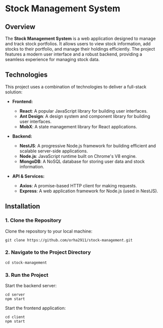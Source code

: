 # Stock Management System

## Overview

The **Stock Management System** is a web application designed to manage and track stock portfolios. It allows users to view stock information, add stocks to their portfolio, and manage their holdings efficiently. The project features a modern user interface and a robust backend, providing a seamless experience for managing stock data.

## Technologies

This project uses a combination of technologies to deliver a full-stack solution:

- **Frontend:**
  - **React**: A popular JavaScript library for building user interfaces.
  - **Ant Design**: A design system and component library for building user interfaces.
  - **MobX**: A state management library for React applications.

- **Backend:**
  - **NestJS**: A progressive Node.js framework for building efficient and scalable server-side applications.
  - **Node.js**: JavaScript runtime built on Chrome's V8 engine.
  - **MongoDB**: A NoSQL database for storing user data and stock information.

- **API & Services:**
  - **Axios**: A promise-based HTTP client for making requests.
  - **Express**: A web application framework for Node.js (used in NestJS).


## Installation
### 1. **Clone the Repository**

Clone the repository to your local machine:

`git clone https://github.com/orha2911/stock-management.git`

### 2. **Navigate to the Project Directory**

`cd stock-management`

### 3. **Run the Project**

Start the backend server:

`cd server`      
`npm start`


Start the frontend application:

`cd client`    
`npm start`
